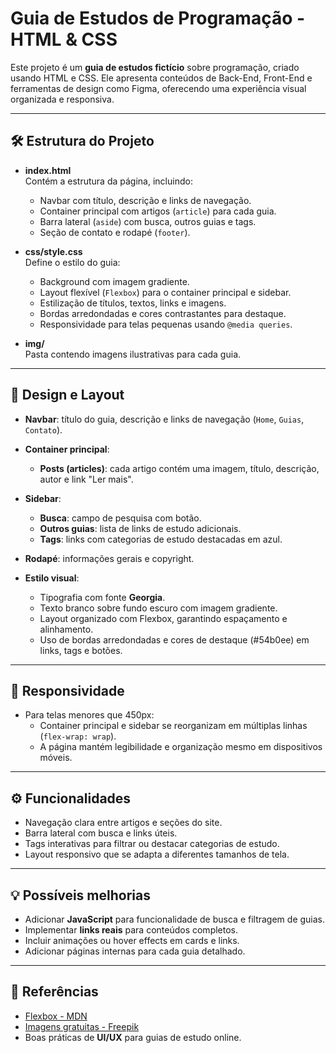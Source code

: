 # Guia de Estudos de Programação - HTML & CSS

Este projeto é um **guia de estudos fictício** sobre programação, criado usando HTML e CSS. Ele apresenta conteúdos de Back-End, Front-End e ferramentas de design como Figma, oferecendo uma experiência visual organizada e responsiva.

---

## 🛠 Estrutura do Projeto

- **index.html**  
  Contém a estrutura da página, incluindo:
  - Navbar com título, descrição e links de navegação.
  - Container principal com artigos (`article`) para cada guia.
  - Barra lateral (`aside`) com busca, outros guias e tags.
  - Seção de contato e rodapé (`footer`).

- **css/style.css**  
  Define o estilo do guia:
  - Background com imagem gradiente.  
  - Layout flexível (`Flexbox`) para o container principal e sidebar.  
  - Estilização de títulos, textos, links e imagens.  
  - Bordas arredondadas e cores contrastantes para destaque.  
  - Responsividade para telas pequenas usando `@media queries`.

- **img/**  
  Pasta contendo imagens ilustrativas para cada guia.

---

## 🎨 Design e Layout

- **Navbar**: título do guia, descrição e links de navegação (`Home`, `Guias`, `Contato`).  
- **Container principal**:
  - **Posts (articles)**: cada artigo contém uma imagem, título, descrição, autor e link "Ler mais".  
- **Sidebar**:
  - **Busca**: campo de pesquisa com botão.  
  - **Outros guias**: lista de links de estudo adicionais.  
  - **Tags**: links com categorias de estudo destacadas em azul.  
- **Rodapé**: informações gerais e copyright.

- **Estilo visual**:
  - Tipografia com fonte **Georgia**.  
  - Texto branco sobre fundo escuro com imagem gradiente.  
  - Layout organizado com Flexbox, garantindo espaçamento e alinhamento.  
  - Uso de bordas arredondadas e cores de destaque (#54b0ee) em links, tags e botões.

---

## 📱 Responsividade

- Para telas menores que 450px:
  - Container principal e sidebar se reorganizam em múltiplas linhas (`flex-wrap: wrap`).  
  - A página mantém legibilidade e organização mesmo em dispositivos móveis.

---

## ⚙️ Funcionalidades

- Navegação clara entre artigos e seções do site.  
- Barra lateral com busca e links úteis.  
- Tags interativas para filtrar ou destacar categorias de estudo.  
- Layout responsivo que se adapta a diferentes tamanhos de tela.  

---

## 💡 Possíveis melhorias

- Adicionar **JavaScript** para funcionalidade de busca e filtragem de guias.  
- Implementar **links reais** para conteúdos completos.  
- Incluir animações ou hover effects em cards e links.  
- Adicionar páginas internas para cada guia detalhado.

---

## 🔗 Referências

- [Flexbox - MDN](https://developer.mozilla.org/pt-BR/docs/Learn/CSS/CSS_layout/Flexbox)  
- [Imagens gratuitas - Freepik](https://www.freepik.com/)  
- Boas práticas de **UI/UX** para guias de estudo online.

